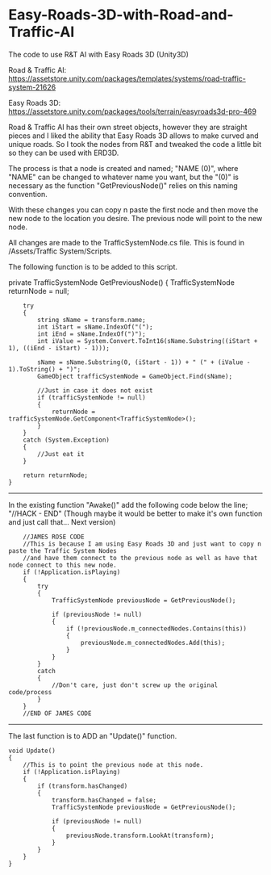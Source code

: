 # Easy-Roads-3D-with-Road-and-Traffic-AI
The code to use R&amp;T AI with Easy Roads 3D (Unity3D)

Road & Traffic AI: https://assetstore.unity.com/packages/templates/systems/road-traffic-system-21626

Easy Roads 3D: https://assetstore.unity.com/packages/tools/terrain/easyroads3d-pro-469

Road & Traffic AI has their own street objects, however they are straight pieces and I liked the ability that Easy Roads 3D allows to make curved and unique roads.   So I took the nodes from R&T and tweaked the code a little bit so they can be used with ERD3D.

The process is that a node is created and named; "NAME (0)", where "NAME" can be changed to whatever name you want, but the "(0)" is necessary as the function "GetPreviousNode()" relies on this naming convention.

With these changes you can copy n paste the first node and then move the new node to the location you desire.  The previous node will point to the new node.

All changes are made to the TrafficSystemNode.cs file.  This is found in /Assets/Traffic System/Scripts.

The following function is to be added to this script.

private TrafficSystemNode GetPreviousNode()
    {
        TrafficSystemNode returnNode = null;

        try
        {
            string sName = transform.name;
            int iStart = sName.IndexOf("(");
            int iEnd = sName.IndexOf(")");
            int iValue = System.Convert.ToInt16(sName.Substring((iStart + 1), ((iEnd - iStart) - 1)));

            sName = sName.Substring(0, (iStart - 1)) + " (" + (iValue - 1).ToString() + ")";
            GameObject trafficSystemNode = GameObject.Find(sName);

            //Just in case it does not exist
            if (trafficSystemNode != null)
            {
                returnNode = trafficSystemNode.GetComponent<TrafficSystemNode>();
            }
        }
        catch (System.Exception)
        {
            //Just eat it
        }
        
        return returnNode;
    }

------------------------------------------------------

In the existing function "Awake()" add the following code below the line; "//HACK - END"   (Though maybe it would be better to make it's own function and just call that...  Next version)

        //JAMES ROSE CODE
        //This is because I am using Easy Roads 3D and just want to copy n paste the Traffic System Nodes 
        //and have them connect to the previous node as well as have that node connect to this new node.
        if (!Application.isPlaying)
        {
            try
            {
                TrafficSystemNode previousNode = GetPreviousNode();

                if (previousNode != null)
                {
                    if (!previousNode.m_connectedNodes.Contains(this))
                    {
                        previousNode.m_connectedNodes.Add(this);
                    }
                }
            }
            catch
            {
                //Don't care, just don't screw up the original code/process
            }
        }
        //END OF JAMES CODE

------------------------------------------------------

The last function is to ADD an "Update()" function.

    void Update()
    {
        //This is to point the previous node at this node.
        if (!Application.isPlaying)
        {
            if (transform.hasChanged)
            {
                transform.hasChanged = false;
                TrafficSystemNode previousNode = GetPreviousNode();

                if (previousNode != null)
                {
                    previousNode.transform.LookAt(transform);
                }
            }
        }
    }



